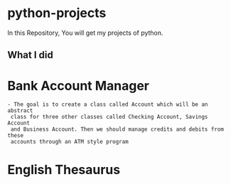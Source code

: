 # python-projects
In this Repository, You will get my projects of python. 

## What I did

# Bank Account Manager

    - The goal is to create a class called Account which will be an abstract
     class for three other classes called Checking Account, Savings Account 
     and Business Account. Then we should manage credits and debits from these 
     accounts through an ATM style program

# English Thesaurus
